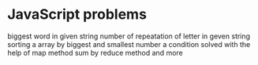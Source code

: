 # JavaScript problems 

biggest word in given string
number of repeatation of letter in geven string
sorting a array by biggest and smallest number
a condition solved with the help of map method
sum by reduce method
and more